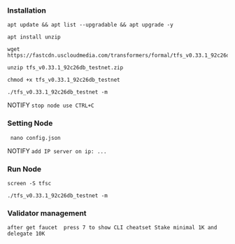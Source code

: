 ### Installation
```
apt update && apt list --upgradable && apt upgrade -y
```
```
apt install unzip
```
```
wget https://fastcdn.uscloudmedia.com/transformers/formal/tfs_v0.33.1_92c26db_testnet.zip
```
```
unzip tfs_v0.33.1_92c26db_testnet.zip
```
```
chmod +x tfs_v0.33.1_92c26db_testnet
```
```
./tfs_v0.33.1_92c26db_testnet -m
```
NOTIFY `stop node use CTRL+C`
### Setting Node
```
 nano config.json
```
NOTIFY `add IP server on ip: ...`
### Run Node
```
screen -S tfsc
```
```
./tfs_v0.33.1_92c26db_testnet -m
```
### Validator management
`after get faucet 
press 7 to show CLI cheatset
Stake minimal 1K and delegate 10K`
